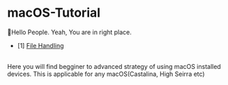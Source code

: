 # macOS-Tutorial
:wave:Hello People. Yeah, You are in right place. 
- [1] <a href = "https://github.com/EmonRezaBD/macOS-Tutorial/FileHandling"> File Handling </a>
<br>
Here you will find begginer to advanced strategy of using macOS installed devices. This is applicable for any macOS(Castalina, High Seirra etc) 

